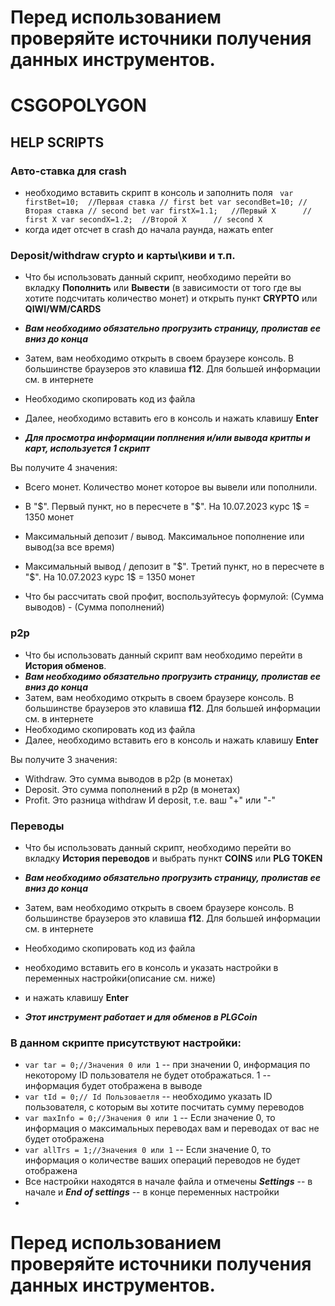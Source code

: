 # Перед использованием проверяйте источники получения данных инструментов.
# CSGOPOLYGON
## HELP SCRIPTS
### Авто-ставка для crash
- необходимо вставить скрипт в консоль и заполнить поля 
` var firstBet=10;  //Первая ставка // first bet
  var secondBet=10; //Вторая ставка // second bet
  var firstX=1.1;   //Первый Х      // first X
  var secondX=1.2;  //Второй Х      // second X`
- когда идет отсчет в crash до начала раунда, нажать enter
### Deposit/withdraw crypto и карты\киви и т.п.
- Что бы использовать данный скрипт, необходимо перейти во вкладку **Пополнить** или **Вывести** (в зависимости от того где вы хотите подсчитать количество монет) и открыть пункт **CRYPTO** или **QIWI/WM/CARDS**
- ***Вам необходимо обязательно прогрузить страницу, пролистав ее вниз до конца***
- Затем, вам необходимо открыть в своем браузере консоль. В большинстве браузеров это клавиша **f12**. Для большей информации см. в интернете
- Необходимо скопировать код из файла
- Далее, необходимо вставить его в консоль и нажать клавишу **Enter**


- ***Для просмотра информации поплнения и/или вывода критпы и карт, используется 1 скрипт***

Вы получите 4 значения:
- Всего монет. Количество монет которое вы вывели или пополнили.
- В "$". Первый пункт, но в пересчете в "$". На 10.07.2023 курс 1$ = 1350 монет
- Максимальный депозит / вывод. Максимальное пополнение или вывод(за все время)
- Максимальный вывод / депозит в "$". Третий пункт, но в пересчете в "$". На 10.07.2023 курс 1$ = 1350 монет

- Что бы рассчитать свой профит, воспользуйтесуь формулой: (Сумма выводов) - (Сумма пополнений)

### p2p
- Что бы использовать данный скрипт вам необходимо перейти в **История обменов**.
- ***Вам необходимо обязательно прогрузить страницу, пролистав ее вниз до конца***
- Затем, вам необходимо открыть в своем браузере консоль. В большинстве браузеров это клавиша **f12**. Для большей информации см. в интернете
- Необходимо скопировать код из файла
- Далее, необходимо вставить его в консоль и нажать клавишу **Enter**

Вы получите 3 значения:
- Withdraw. Это сумма выводов в p2p (в монетах)
- Deposit. Это сумма пополнений в p2p (в монетах)
- Profit. Это разница withdraw И deposit, т.е. ваш "+" или "-"

### Переводы
- Что бы использовать данный скрипт, необходимо перейти во вкладку **История переводов** и выбрать пункт **COINS** или **PLG TOKEN**
- ***Вам необходимо обязательно прогрузить страницу, пролистав ее вниз до конца***
- Затем, вам необходимо открыть в своем браузере консоль. В большинстве браузеров это клавиша **f12**. Для большей информации см. в интернете
- Необходимо скопировать код из файла
- необходимо вставить его в консоль и указать настройки в переменных настройки(описание см. ниже)
- и нажать клавишу **Enter**

- ***Этот инструмент работает и для обменов в PLGCoin***


### В данном скрипте присутствуют настройки:
- `var tar = 0;//Значения 0 или 1` -- при значении 0, информация по некоторому ID пользователя не будет отображаться. 1 -- информация будет отображена в выводе
- `var tId = 0;// Id Пользоваетля` -- необходимо указать ID пользователя, с которым вы хотите посчитать сумму переводов 
- `var maxInfo = 0;//Значения 0 или 1` -- Если значение 0, то информация о максимальных переводах вам и переводах от вас не будет отображена
- `var allTrs = 1;//Значения 0 или 1` -- Если значение 0, то информация о количестве ваших операций переводов не будет отображена
- Все настройки находятся в начале файла и отмечены ***Settings*** -- в начале и ***End of settings*** -- в конце переменных настройки
- 
# Перед использованием проверяйте источники получения данных инструментов.


